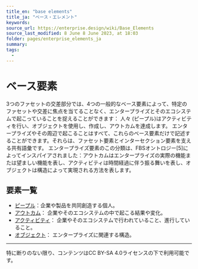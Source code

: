 ```yaml
---
title_en: "base elements"
title_ja: "ベース・エレメント"
keywords: 
source_url: https://enterprise.design/wiki/Base_Elements
source_last_modified: 8 June 8 June 2023, at 18:03
folder: pages/enterprise_elements_ja
summary:
tags: 
  - 
---
```

# ベース要素
3つのファセットの交差部分では、4つの一般的なベース要素によって、特定のファセットや交差に焦点を当てることなく、エンタープライズとそのエコシステムで起こっていることを捉えることができます：
人々 (ピープル)はアクティビティを行い、オブジェクトを使用し、作成し、アウトカムを達成します。
エンタープライズやその周辺で起こることはすべて、これらのベース要素だけで記述することができます。それらは、ファセット要素とインターセクション要素を支える共有語彙です。
エンタープライズ要素のこの分類は、FBSオントロジー[5]によってインスパイアされました：アウトカムはエンタープライズの実際の機能または望ましい機能を表し、アクティビティは時間経過に伴う振る舞いを表し、オブジェクトは構造によって実現される方法を表します。
## 要素一覧
- [ピープル](people_ja.md)：企業や製品を共同創造する個人。
- [アウトカム](outcome_ja.md)： 企業やそのエコシステムの中で起こる結果や変化。
- [アクティビティ](activity_ja.md)： 企業やそのエコシステムで行われていること、進行していること。
- [オブジェクト](object_ja.md)： エンタープライズに関連する構造。

---
特に断りのない限り、コンテンツはCC BY-SA 4.0ライセンスの下で利用可能です。
